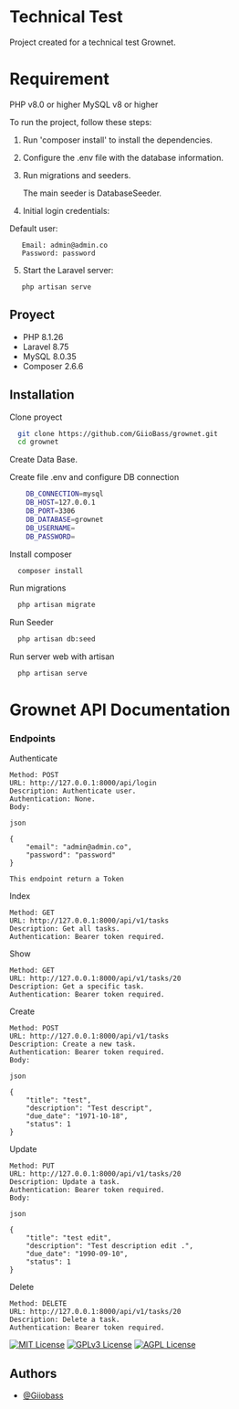 
# Technical Test

Project created for a technical test Grownet.



# Requirement

PHP v8.0 or higher
MySQL v8 or higher

To run the project, follow these steps:

1. Run 'composer install' to install the dependencies.

2. Configure the .env file with the database information.

3. Run migrations and seeders.

   The main seeder is DatabaseSeeder.

4. Initial login credentials:

Default user:
```
   Email: admin@admin.co
   Password: password
```
5. Start the Laravel server:

```
   php artisan serve
```




## Proyect 

- PHP 8.1.26
- Laravel 8.75
- MySQL 8.0.35
- Composer 2.6.6

## Installation

Clone proyect

```bash
  git clone https://github.com/GiioBass/grownet.git
  cd grownet
```
Create Data Base.

Create file .env and configure DB connection

```bash
    DB_CONNECTION=mysql
    DB_HOST=127.0.0.1
    DB_PORT=3306
    DB_DATABASE=grownet
    DB_USERNAME=
    DB_PASSWORD=
```
Install composer

```bash
  composer install
```
Run migrations

```bash
  php artisan migrate
```
Run Seeder

```bash
  php artisan db:seed
```

Run server web with artisan

```bash
  php artisan serve
```

# Grownet API Documentation
### Endpoints


Authenticate

    Method: POST
    URL: http://127.0.0.1:8000/api/login
    Description: Authenticate user.
    Authentication: None.
    Body:

    json

    {
        "email": "admin@admin.co",
        "password": "password"
    }

    This endpoint return a Token

Index

    Method: GET
    URL: http://127.0.0.1:8000/api/v1/tasks
    Description: Get all tasks.
    Authentication: Bearer token required.

Show

    Method: GET
    URL: http://127.0.0.1:8000/api/v1/tasks/20
    Description: Get a specific task.
    Authentication: Bearer token required.

Create

    Method: POST
    URL: http://127.0.0.1:8000/api/v1/tasks
    Description: Create a new task.
    Authentication: Bearer token required.
    Body:

    json

    {
        "title": "test",
        "description": "Test descript",
        "due_date": "1971-10-18",
        "status": 1
    }


Update

    Method: PUT
    URL: http://127.0.0.1:8000/api/v1/tasks/20
    Description: Update a task.
    Authentication: Bearer token required.
    Body:

    json

    {
        "title": "test edit",
        "description": "Test description edit .",
        "due_date": "1990-09-10",
        "status": 1
    }

Delete

    Method: DELETE
    URL: http://127.0.0.1:8000/api/v1/tasks/20
    Description: Delete a task.
    Authentication: Bearer token required.
    

[![MIT License](https://img.shields.io/badge/License-MIT-green.svg)](https://choosealicense.com/licenses/mit/)
[![GPLv3 License](https://img.shields.io/badge/License-GPL%20v3-yellow.svg)](https://opensource.org/licenses/)
[![AGPL License](https://img.shields.io/badge/license-AGPL-blue.svg)](http://www.gnu.org/licenses/agpl-3.0)


## Authors

- [@Giiobass](https://www.github.com/Giiobass)

